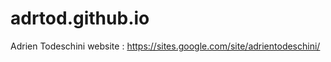 adrtod.github.io
================

Adrien Todeschini website : https://sites.google.com/site/adrientodeschini/
